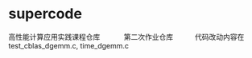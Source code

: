 # supercode          
高性能计算应用实践课程仓库           
第二次作业仓库          
代码改动内容在test_cblas_dgemm.c, time_dgemm.c   
